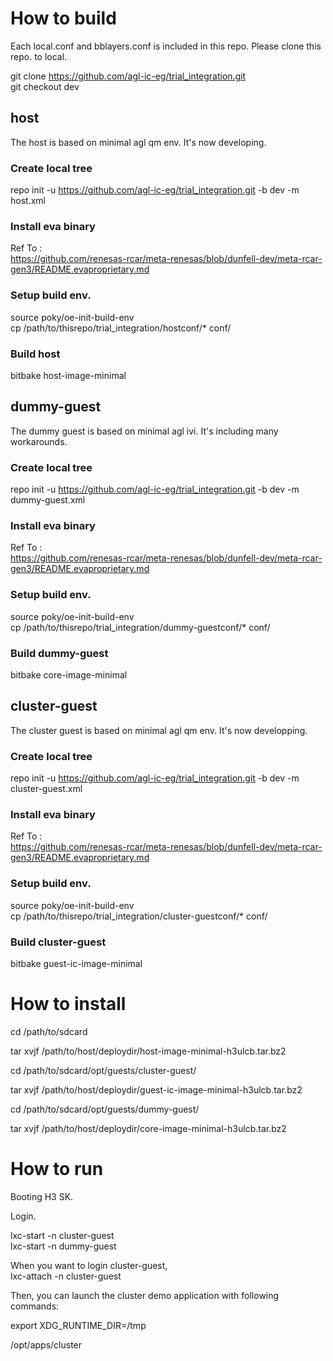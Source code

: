 # How to build

Each local.conf and bblayers.conf is included in this repo.  Please clone this repo. to local.  

git clone https://github.com/agl-ic-eg/trial_integration.git  
git checkout dev  


## host
The host is based on minimal agl qm env.  It's now developing.  

### Create local tree  

repo init -u https://github.com/agl-ic-eg/trial_integration.git -b dev -m host.xml  

### Install eva binary  
Ref To :  
https://github.com/renesas-rcar/meta-renesas/blob/dunfell-dev/meta-rcar-gen3/README.evaproprietary.md  


### Setup build env.  
source poky/oe-init-build-env  
cp /path/to/thisrepo/trial_integration/hostconf/* conf/


### Build host 
bitbake host-image-minimal  


## dummy-guest  
The dummy guest is based on minimal agl ivi.  It's including many workarounds.  

### Create local tree  

repo init -u https://github.com/agl-ic-eg/trial_integration.git -b dev -m dummy-guest.xml  

### Install eva binary  
Ref To :  
https://github.com/renesas-rcar/meta-renesas/blob/dunfell-dev/meta-rcar-gen3/README.evaproprietary.md  


### Setup build env.  
source poky/oe-init-build-env  
cp /path/to/thisrepo/trial_integration/dummy-guestconf/* conf/


### Build dummy-guest  
bitbake core-image-minimal  


## cluster-guest  
The cluster guest is based on minimal agl qm env.  It's now developping.  

### Create local tree  

repo init -u https://github.com/agl-ic-eg/trial_integration.git -b dev -m cluster-guest.xml  

### Install eva binary  
Ref To :  
https://github.com/renesas-rcar/meta-renesas/blob/dunfell-dev/meta-rcar-gen3/README.evaproprietary.md  


### Setup build env.  
source poky/oe-init-build-env  
cp /path/to/thisrepo/trial_integration/cluster-guestconf/* conf/


### Build cluster-guest  
bitbake guest-ic-image-minimal  



# How to install  

cd /path/to/sdcard

tar xvjf /path/to/host/deploydir/host-image-minimal-h3ulcb.tar.bz2  

cd /path/to/sdcard/opt/guests/cluster-guest/  

tar xvjf /path/to/host/deploydir/guest-ic-image-minimal-h3ulcb.tar.bz2  

cd /path/to/sdcard/opt/guests/dummy-guest/ 

tar xvjf /path/to/host/deploydir/core-image-minimal-h3ulcb.tar.bz2  


# How to run  

Booting H3 SK.  

Login.  

lxc-start -n cluster-guest  
lxc-start -n dummy-guest  

When you want to login cluster-guest,  
lxc-attach -n cluster-guest  

Then, you can launch the cluster demo application with following commands:

export XDG_RUNTIME_DIR=/tmp

/opt/apps/cluster

